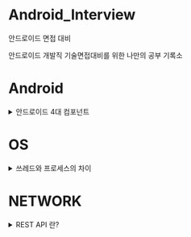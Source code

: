 # Android_Interview
안드로이드 면접 대비

안드로이드 개발직 기술면접대비를 위한 나만의 공부 기록소

# Android
<details>
<summary>안드로이드 4대 컴포넌트</summary>

안드로이드 4대 컴포넌트란??<br>
컴포넌트란 구성요소를 의미한다.<br>
다시 말해서 안드로이드 4대 컴포넌트란 안드로이드 앱을 구성하는데 필요한 4개의 요소를 의미한다. 안드로이드 4대 컴포넌트에는 액티비티(Activity), 서비스(Service), 방송 수신자(Broadcast Receiver), 콘텐트 제공자(Content Provider)가 있다.<br>
- 각 컴포넌트는 독립적으로 존재한다.
- 각 컴포넌트들은 고유의 기능을 수행한다.
- 각 컴포넌트들은 인텐트를 통해 서로 상호작용한다.

</details>

# OS
<details>
<summary>쓰레드와 프로세스의 차이</summary>

프로세스와 쓰레드의 차이?

</details>

# NETWORK

<details>

<summary>REST API 란?</summary>

REST API란?

</details>